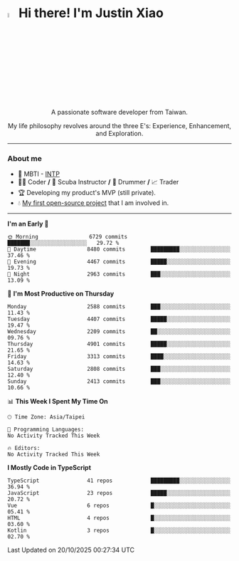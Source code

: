 # <img src="https://media.giphy.com/media/hvRJCLFzcasrR4ia7z/giphy.gif" width="5%">Hi there! I'm Justin Xiao
<p align="center">A passionate software developer from Taiwan.  </p>
<p align="center">My life philosophy revolves around the three E's: Experience, Enhancement, and Exploration.</p>

---
### About me
- 👀 MBTI - [INTP](https://www.16personalities.com/intp-personality)
- 👨‍💻 Coder **/** 🤿 Scuba Instructor **/** 🥁 Drummer **/** 📈 Trader
- 🏆 Developing my product's MVP (still private).
- 💧 [My first open-source project](https://github.com/Game-as-a-Service/Game-Lobby-Web) that I am involved in.

---
<!--START_SECTION:waka-->
**I'm an Early 🐤** 

```text
🌞 Morning                6729 commits        ███████░░░░░░░░░░░░░░░░░░   29.72 % 
🌆 Daytime                8480 commits        █████████░░░░░░░░░░░░░░░░   37.46 % 
🌃 Evening                4467 commits        █████░░░░░░░░░░░░░░░░░░░░   19.73 % 
🌙 Night                  2963 commits        ███░░░░░░░░░░░░░░░░░░░░░░   13.09 % 
```
📅 **I'm Most Productive on Thursday** 

```text
Monday                   2588 commits        ███░░░░░░░░░░░░░░░░░░░░░░   11.43 % 
Tuesday                  4407 commits        █████░░░░░░░░░░░░░░░░░░░░   19.47 % 
Wednesday                2209 commits        ██░░░░░░░░░░░░░░░░░░░░░░░   09.76 % 
Thursday                 4901 commits        █████░░░░░░░░░░░░░░░░░░░░   21.65 % 
Friday                   3313 commits        ████░░░░░░░░░░░░░░░░░░░░░   14.63 % 
Saturday                 2808 commits        ███░░░░░░░░░░░░░░░░░░░░░░   12.40 % 
Sunday                   2413 commits        ███░░░░░░░░░░░░░░░░░░░░░░   10.66 % 
```


📊 **This Week I Spent My Time On** 

```text
🕑︎ Time Zone: Asia/Taipei

💬 Programming Languages: 
No Activity Tracked This Week

🔥 Editors: 
No Activity Tracked This Week
```

**I Mostly Code in TypeScript** 

```text
TypeScript               41 repos            █████████░░░░░░░░░░░░░░░░   36.94 % 
JavaScript               23 repos            █████░░░░░░░░░░░░░░░░░░░░   20.72 % 
Vue                      6 repos             █░░░░░░░░░░░░░░░░░░░░░░░░   05.41 % 
HTML                     4 repos             █░░░░░░░░░░░░░░░░░░░░░░░░   03.60 % 
Kotlin                   3 repos             █░░░░░░░░░░░░░░░░░░░░░░░░   02.70 % 
```




 Last Updated on 20/10/2025 00:27:34 UTC
<!--END_SECTION:waka-->
